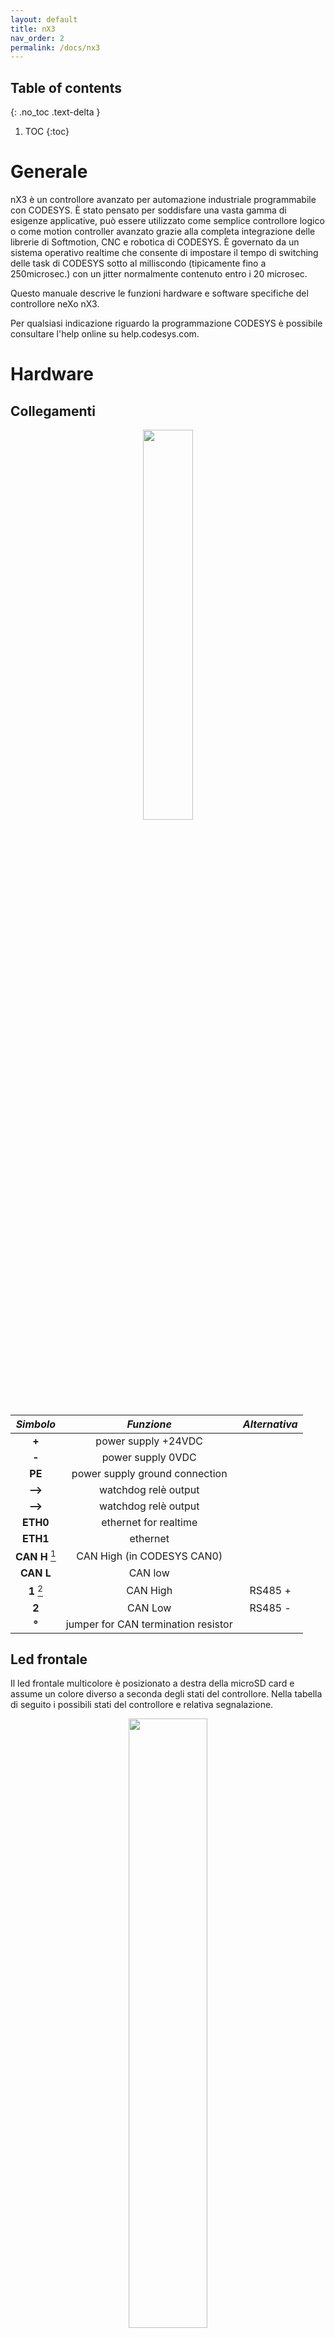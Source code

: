 ```yaml
---
layout: default
title: nX3
nav_order: 2
permalink: /docs/nx3
---
```


## Table of contents
{: .no_toc .text-delta }

1. TOC
{:toc}

# Generale

nX3 è un controllore avanzato per automazione industriale programmabile con CODESYS. È stato pensato per soddisfare una vasta gamma di esigenze applicative, può essere utilizzato come semplice controllore logico o come motion controller avanzato grazie alla completa integrazione delle librerie di Softmotion, CNC e robotica di CODESYS.
È governato da un sistema operativo realtime che consente di impostare il tempo di switching delle task di CODESYS sotto al milliscondo (tipicamente fino a 250microsec.) con un jitter normalmente contenuto entro i 20 microsec.


Questo manuale descrive le funzioni hardware e software specifiche del controllore neXo nX3.

Per qualsiasi indicazione riguardo la programmazione CODESYS è possibile consultare l'help online su help.codesys.com.

# Hardware

## Collegamenti

<div style="text-align:center"><img src="/img/top_small.png" width="40%"/></div>


|*Simbolo*	 		|*Funzione* 							|*Alternativa*	|
|:-----------:		|:-------------: 						|:-:				|
|**+**		     	| power supply +24VDC        			|				|
|**-**	         	| power supply 0VDC          			|				|
|**PE**		     	| power supply ground connection		|				|
|**-->**				| watchdog relè output					|   			|				
|**-->**         	| watchdog relè output		  			|				|
|**ETH0**		    | ethernet for realtime					|       		|				
|**ETH1**		    | ethernet 								|       		|				
|**CAN H** [^1]	    | CAN High (in CODESYS CAN0)			|      			|				
|**CAN L**		    | CAN low  								|     			|				
|**1** [^2]			| CAN High 								| RS485 +      	|
|**2**		     	| CAN Low  								| RS485 -   	|
| **°**				| jumper for CAN termination resistor 	|				|


[^1]: In CODESYS corrisponde all'interfaccia CAN0
[^2]: In CODESYS corrisponde all'interfaccia CAN1 vedi impostazioni al capitolo [Parametri nX3][Parametri nX3]


## Led frontale

Il led frontale multicolore è posizionato a destra della microSD card e assume un colore diverso a seconda degli stati del controllore. Nella tabella di seguito i possibili stati del controllore e relativa segnalazione.

<div style="text-align:center"><img src="img/led.png" width="50%"/></div>



|*colore del led*	|*significato*								|
|:--------------	|------------:								|
|**bianco**			| OS in fase di boot						|
|**arancio**		| applicazione CODESYS in stop o assente	|
|**verde**			| applicazione CODESYS in run				|
|**rosso**			| applicazione CODESYS in exception			|
|**spento**			| tensione sotto i 19 volt					|

\newpage

## Memoria ritentiva

nX3 effettua la memorizzazione automatica delle variabili dichiarate come ritentive all'interno dell'applicativo CODESYS, la memoria ritentiva massima utilizzabile è di 128kbyte.

Qui un esempio di dichiarazione di variabile ritentiva in un POU

```python
VAR RETAIN
	iRem1 : INT;
END_VAR
```

Qui un esempio di dichiarazione di variabile ritentiva globale in GVL

```python
	VAR_GLOBAL RETAIN
	gvarRem1 : INT;
END_VAR
```

Quando allo spegnimento la tensione di alimentazione scende sotto i 19VDC entra in funzione il micro UPS integrato di nX3 e le variabili ritentive vengono salvate automaticamente. In questa fase il led frontale viene spento per risparmiare corrente e garantire un tempo utile per il salvataggio.

# Funzioni software specifiche


## Parametri nX3

Un volta creato un progetto per nX3 è possibile, editando il nodo device e selezionando la sheet
*nX3 CPU Parameters*, visualizzare e modificare alcuni parametri che
consentono di impostare alcuni funzionamenti del controllore.


<div style="text-align:center"><img src="img/ParametrinX3.jpg" /></div>


**BusSpeed**

Consente di impostare la velocità del bus di comunicazione con i moduli di I/O locali. E' impostato per default al valore massimo di 8Mhz. Non dovrebbe mai
essere modificato.

**Enable Can1**

Abilita il funzionamento della seconda linea CAN (CAN1 in CODESYS). In condizioni di default il connettore superiore a due pin identificato con 1 e 2 (vd. [Collegamenti][Collegamenti]) non è utilizzato, mettendo TRUE in questo parametro il connettore è connesso alla seconda linea CAN (CAN1 in CODESYS).

**Enable RS485 line**

Abilita il funzionamento della linea RS485. In condizioni di default il connettore superiore a due pin identificato con 1 e 2 (vd. [Collegamenti][Collegamenti]) non è utilizzato, mettendo TRUE in questo parametro il connettore è connesso alla RS485. Questa impostazione non ha effetto nel caso in cui sia abilitata la precendente.

## Watchdog

Il modulo nX3 dispone di un Watchdog connesso ad un rele statico le cui connessioni sono disponibili sul connettore di alimentazione e che permette di verificare
costantemente il corretto funzionamento di hardware e software.

Editando il nodo device e selezionando la sheet *nX3 CPU I/O Mapping* è possibile verificare che è mappata automaticamente una variabile ti tipo BOOL con nome Watchdog. Se lo si desidera in questa sheet è possibile cambiare nome alla varabile.


<div style="text-align:center"><img src="img/Watchdog.jpg" /></div>


Per attivare il watchdog è sufficiente aggiungere la seguente linea di codice nel task che si ritiene rilevante per l'esecuzione della propria automazione.
```python
WATCHDOG := TRUE;
```
Se in seguito ad un guasto o un errore nel software dell'applicazione la linea contenente il codice non è più eseguita il rele di watchdog si apre.



## Linee Ethernet

Il modulo dispone di due linee Ethernet: Eth0 e Eth1. È inoltre supportato la connessione WiFi inserendo un adattatore USB esterno nella porta USB Host disponibile.

Attualmente è supportato il modello USB LM816 di LM Tecnologies.

La linea Eth0 è impostata per default con questi valori:

**IP=192.168.2.100, mask=255.255.255.0**

La linea Eth1 è impostata per default con questi valori:

**IP=192.168.3.100, mask=255.255.255.0**

Le linee ethernet sono entrambe utilizzabili sia con l'ambiente di sviluppo CODESYS per la programmazione e il debug delle applicazioni sia come etherCAT master.
La linea Eth0 è quella con minor latenza e consente un jitter leggermente inferiore rispetto alla Eth1, ne è pertanto consigliato l'utilizzo per la connessione etherCAT ini particolare quando si sviluppano applicazioni di Motion Control, CNC e robotica.

La libreria *nX3CpuSetup* contiene alcune funzioni che permettono di configurare entrambe le linee Ethernet e il WiFi.

\begin{figure}[htbp]
\includegraphics[width=1\textwidth,keepaspectratio]{assets/Funzioni.jpg}
\caption{Funzioni networking}
\end{figure}

\newpage

### Funzione SetEthIPAddress

La funzione *SetEthIPAddress* permette di impostare l'indirizzo IP e la Subnet Mask per entrambe le linee Ethernet.

\begin{figure}[htbp]

	\centering\includegraphics[width=1\textwidth,keepaspectratio]{assets/SetEthIPAddress.jpg}

	\caption{Impostazione indirizzo IP porte ethernet}

	\label{fig:}

\end{figure}


Di seguito un esempio di codice che consente di impostare un indirizzo IP fisso e Subnet Mask alla linea Eth0.

```python
VAR
Error: nX3.ERROR;
END\_VAR
Error := nX3.SetEthIPaddress( 0, 192, 168, 10, 123, 255, 255, 255, 255);
```

Di seguito un esempio di codice che consente di impostare un indirizzo IP fisso e Subnet Mask alla linea Eth1.
```python
VAR
Error: nX3.ERROR;
END\_VAR
Error := nX3.SetEthIPaddress( 1, 192, 168, 20, 123, 255, 255, 255, 255);
```

Qualora si desideri impostare la linea con indirizzo assegnato tramite DHCP è possibile utilizzare questo esempio di codice.

```python
VAR
Error: nX3.ERROR;
END\_VAR
Error := nX3.SetEthIPaddress( 0, 0, 0, 0, 0, 0, 0, 0, 0 );
```

**Attenzione**
La funzione impiega qualche secondo per effettuare la configurazione, è opportuno chiamarla da un task con priorità più bassa di
quello utilizzato per l'automazione in modo da non bloccare l'esecuzione del programma principale.

\newpage


### Funzione SetWirelessNetwork

La funzione SetWirelessNetwork permette di selezionare la rete WiFi cui ci si vuole connettere, la relativa password, l'indirizzo IP e la Subnet Mask.



\begin{figure}[htbp]

	\centering\includegraphics[width=1\textwidth,keepaspectratio]{assets/SetWirelessNetwork.jpg}

	\caption{Set Wireless Network}

	\label{fig:}

\end{figure}




Per assegnare le rete è possibile utilizzare questo esempio di codice.
\begin{lstlisting}
VAR
Error: nX3.ERROR;
END\_VAR
Error := nX3. SetWirelessNetwork ( \'NomeReteWIFI\', \'PasswordWiFI\',192, 168, 10, 123, 255, 255, 255, 255 );
\end{lstlisting}

Qualora si desideri impostare la linea con indirizzo assegnato tramite DHCP è possibile utilizzare questo esempio di codice.
\begin{lstlisting}
VAR
Error: nX3.ERROR;
END\_VAR
Error := nX3. SetWirelessNetwork ( \'NomeReteWIFI\', \'PasswordWiFI\',0, 0, 0, 0, 0, 0, 0, 0 );
\end{lstlisting}


**Attenzione**
La funzione impiega qualche secondo per effettuare la configurazione, è opportuno chiamarla da un task con priorità più bassa di
quello utilizzato per l'automazione in modo da non bloccare l'esecuzione del programma principale.

\newpage


### Funzione RemoveWirelessNetwork

La funzione *RemoveWirelessNetwork* consente di dissociare il dispositivo dalla rete WiFi precedentemente selezionata.


\begin{figure}[htbp]

	\centering\includegraphics[width=1\textwidth,keepaspectratio]{assets/RemoveWirelessNwtwork.jpg}

	\caption{Remove Wireless Network}

	\label{fig:}

\end{figure}



Per rimuovere le rete è possibile utilizzare questo esempio di codice.
\begin{lstlisting}VAR
Error: nX3.ERROR;
END\_VAR
Error := nX3. RemoveWirelessNetwork ( \'NomeReteWIFI\' );
\end{lstlisting}

**Attenzione**
La funzione impiega qualche secondo per effettuare la configurazione, è opportuno chiamarla da un task con priorità più bassa di
quello utilizzato per l'automazione in modo da non bloccare l'esecuzione del programma principale.

## Codici di errore.

Le funzioni restituiscono eventuali codici di errore appartenenti alla enumerazione ERROR contenuta nella libreria stessa.



\begin{figure}[htbp]

	\centering\includegraphics[width=1\textwidth,keepaspectratio]{assets/Errori.jpg}

	\caption{Errori}

	\label{fig:}

\end{figure}


\newpage

## Accesso remoto

Grazie al framewrok di comunicazione e ai sewrvizi di connessione realizzati da [nabto](www.nabto.com), è possibile realizzare una connessione peer to peer con nX3 ovunque sia installato. Grazie all'aperture di un tunnel TCP sarà possibile connettersi a nX3 con l'Engineering di CODESYS.

Una volta effettuata la registrazione del device al server nabto e ottenuti il **DeviceId** e la **Key** sarà possibile utilizzare il function block di seguito per effettuare la connessione. Non serve nessun'altra configurazione.

\begin{figure}[htbp]

	\centering\includegraphics[width=1\textwidth,keepaspectratio]{assets/nabto1.png}

	\caption{Configure and enable the TCP tunnel for the remote connection}

	\label{fig:}

\end{figure}



Il tunnel TCP rimane attivo anche se non è presente la boot application di CODESYS. Questo consente di raggiungere e programmare nX3 anche in assenza di applicativo CODESYS.

Qualora si volesse disabilitare la connessione è possibile utilizzare questo functon block.

\begin{figure}[htbp]

	\centering\includegraphics[width=1\textwidth,keepaspectratio]{assets/nabto2.png}

	\caption{Disable the TCP tunnel}

	\label{fig:}

\end{figure}



## Moduli I/O

Il controllore nX3 dispone di un bus locale che ne consente l'espansione con i moduli di I/O ProCard realizzati da UFG. Questi possono essere inseriti nel progetto selezionando il device nX3, attivando il menu di contesto (tasto destro del mouse). Appare la finestra di inserimento dispositivi dove sotto la voce Miscellaneous sono elencati i moduli supportati.



\begin{figure}[htbp]

	\centering\includegraphics[width=1\textwidth,keepaspectratio]{assets/AddDevice.jpg}

	\caption{Aggiunta I/O locali}

	\label{fig:}

\end{figure}




Ciascun modulo, una volta inserito nel progetto, dispone di un proprio editor dove la sheet nX3CPU I/O mapping permette di assegnare il nome al punto I/O gestito dal modulo stesso secondo lo standard CODESYS.



\begin{figure}[htbp]

	\centering\includegraphics[width=1\textwidth,keepaspectratio]{assets/IOMapping.jpg}

	\caption{Mapping I/O locali}

	\label{fig:}

\end{figure}

\newpage

## Dispositivi di memoria rimovibili.

nX3 permette di inserire sul frontale una scheda micro SD e una memoria USB.

Tramite le funzioni standard di CODESYS per l'accesso ai file è possibile leggere e scrivere file contenuti in questi dispositivi.

Per accedere al directory principale della scheda miscro SD è necessario utilizzare il percorso:
\begin{lstlisting}
/media/mmcblk1p1/
\end{lstlisting}

Per accedere al directory principale della memoria USB è necessario utilizzare il percorso:
\begin{lstlisting}
/media/sda1/
\end{lstlisting}

<!--
# Storico revisioni


| data 		| versione 	| descrizione 		| autore 			|
|:-----		|:---------	|:------------		|:-------			|
| 2018/10/4 | 1.0		| Prima versione	| Davide Gallesi	|
-->
